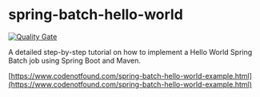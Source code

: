 # spring-batch-hello-world

[![Quality Gate](https://sonarcloud.io/api/badges/gate?key=com.codenotfound:spring-batch-hello-world)](https://sonarcloud.io/dashboard/index/com.codenotfound:spring-batch-hello-world)

A detailed step-by-step tutorial on how to implement a Hello World Spring Batch job using Spring Boot and Maven.

[https://www.codenotfound.com/spring-batch-hello-world-example.html](https://www.codenotfound.com/spring-batch-hello-world-example.html)
